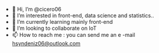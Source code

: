 - 👋 Hi, I’m @cicero06
- 👀 I’m interested in front-end, data science and statistics..
- 🌱 I’m currently learning mainly front-end
- 💞️ I’m looking to collaborate on IoT
- 📫 How to reach me : you can send me an e -mail hsyndeniz06@outlook.com

<!---
cicero06/cicero06 is a ✨ special ✨ repository because its `README.md` (this file) appears on your GitHub profile.
You can click the Preview link to take a look at your changes.
--->

